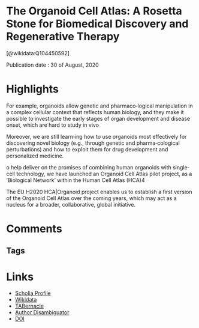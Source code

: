 
The Organoid Cell Atlas: A Rosetta Stone for Biomedical Discovery and Regenerative Therapy
==========================================================================================
  
  [@wikidata:Q104450592]  
  
Publication date : 30 of August, 2020  

# Highlights
For example, organoids allow genetic and pharmaco‐logical manipulation in a complex cellular context that reflects human biology, and they make it possible to investigate the early stages of organ development and disease onset, which are hard to study in vivo

 Moreover, we are still learn‐ing how to use organoids most effectively for discovering novel biology (e.g., through genetic and pharma‐cological perturbations) and how to exploit them for drug development and personalized medicine. 

 o help deliver on the promises of combining human organoids with single‐cell technology, we have launched an Organoid Cell Atlas pilot project, as a ‘Biological Network’ within the Human Cell Atlas (HCA)4

 The EU H2020 HCA|Organoid project enables us to establish a first version of the Organoid Cell Atlas over the coming years, which may act as a nucleus for a broader, collaborative, global initiative.
# Comments

## Tags

# Links
  
 * [Scholia Profile](https://scholia.toolforge.org/work/Q104450592)  
 * [Wikidata](https://www.wikidata.org/wiki/Q104450592)  
 * [TABernacle](https://tabernacle.toolforge.org/?#/tab/manual/Q104450592/P921%3BP4510)  
 * [Author Disambiguator](https://author-disambiguator.toolforge.org/work_item_oauth.php?id=Q104450592&batch_id=&match=1&author_list_id=&doit=Get+author+links+for+work)  
 * [DOI](https://doi.org/10.5281/ZENODO.4001718)  

